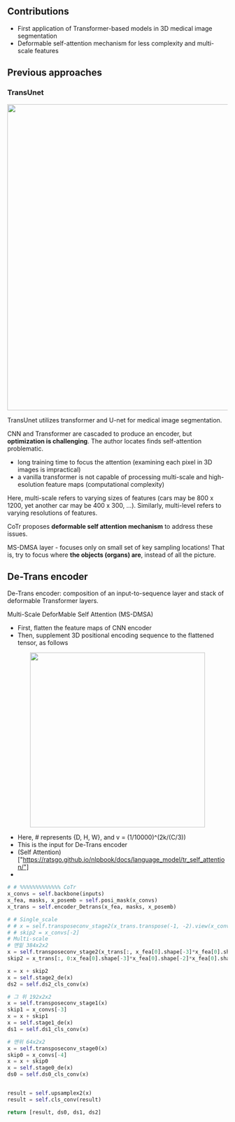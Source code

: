 ## Contributions

- First application of Transformer-based models in 3D medical image segmentation
- Deformable self-attention mechanism for less complexity and multi-scale features

## Previous approaches

### TransUnet

<p align="center">
<img src="https://github.com/hahajjjun/YBIGTA-Segmentation/blob/af401b440698f031653de920d5967dfbb9516bfb/Reviews/CoTr/Assets/transunet.png" width="700px">
</p>

TransUnet utilizes transformer and U-net for medical image segmentation.

CNN and Transformer are cascaded to produce an encoder, but **optimization is challenging**. The author locates finds self-attention problematic.

- long training time to focus the attention (examining each pixel in 3D images is impractical)
- a vanilla transformer is not capable of processing multi-scale and high-esolution feature maps (computational complexity)

Here, multi-scale refers to varying sizes of features (cars may be 800 x 1200, yet another car may be 400 x 300, ...). Similarly, multi-level refers to varying resolutions of features.

CoTr proposes **deformable self attention mechanism** to address these issues.

MS-DMSA layer - focuses only on small set of key sampling locations! That is, try to focus where **the objects (organs) are**, instead of all the picture.

## De-Trans encoder

De-Trans encoder: composition of an input-to-sequence layer and stack of deformable Transformer layers.

Multi-Scale DeforMable Self Attention (MS-DMSA)

- First, flatten the feature maps of CNN encoder
- Then, supplement 3D positional encoding sequence to the flattened tensor, as follows

<p align="center">
<img src="https://github.com/hahajjjun/YBIGTA-Segmentation/blob/af401b440698f031653de920d5967dfbb9516bfb/Reviews/CoTr/Assets/equation%202.png" width="400px">
</p>

  - Here, # represents {D, H, W}, and v = (1/10000)^(2k/(C/3))
  - This is the input for De-Trans encoder
  - (Self Attention)["https://ratsgo.github.io/nlpbook/docs/language_model/tr_self_attention/"]
- 


```python
# # %%%%%%%%%%%%% CoTr
x_convs = self.backbone(inputs)
x_fea, masks, x_posemb = self.posi_mask(x_convs)
x_trans = self.encoder_Detrans(x_fea, masks, x_posemb)

# # Single_scale
# # x = self.transposeconv_stage2(x_trans.transpose(-1, -2).view(x_convs[-1].shape))
# # skip2 = x_convs[-2]
# Multi-scale
# 맨밑 384x2x2
x = self.transposeconv_stage2(x_trans[:, x_fea[0].shape[-3]*x_fea[0].shape[-2]*x_fea[0].shape[-1]::].transpose(-1, -2).view(x_convs[-1].shape)) # x_trans length: 12*24*24+6*12*12=7776
skip2 = x_trans[:, 0:x_fea[0].shape[-3]*x_fea[0].shape[-2]*x_fea[0].shape[-1]].transpose(-1, -2).view(x_convs[-2].shape)

x = x + skip2
x = self.stage2_de(x)
ds2 = self.ds2_cls_conv(x)

# 그 위 192x2x2
x = self.transposeconv_stage1(x)
skip1 = x_convs[-3]
x = x + skip1
x = self.stage1_de(x)
ds1 = self.ds1_cls_conv(x)

# 맨위 64x2x2
x = self.transposeconv_stage0(x)
skip0 = x_convs[-4]
x = x + skip0
x = self.stage0_de(x)
ds0 = self.ds0_cls_conv(x)


result = self.upsamplex2(x)
result = self.cls_conv(result)

return [result, ds0, ds1, ds2]
```


